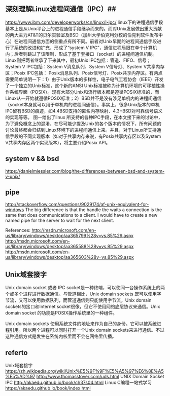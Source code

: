 
## 深刻理解Linux进程间通信（IPC）##
https://www.ibm.com/developerworks/cn/linux/l-ipc/
linux下的进程通信手段基本上是从Unix平台上的进程通信手段继承而来的。而对Unix发展做出重大贡献的两大主力AT&T的贝尔实验室及BSD（加州大学伯克利分校的伯克利软件发布中心）在进程间通信方面的侧重点有所不同。前者对Unix早期的进程间通信手段进行了系统的改进和扩充，形成了“system V IPC”，通信进程局限在单个计算机内；后者则跳过了该限制，形成了基于套接口（socket）的进程间通信机制。Linux则把两者继承了下来其中，最初Unix IPC包括：管道、FIFO、信号；System V IPC包括：System V消息队列、System V信号灯、System V共享内存区；Posix IPC包括：	Posix消息队列、Posix信号灯、Posix共享内存区。有两点需要简单说明一下：1）由于Unix版本的多样性，电子电气工程协会（IEEE）开发了一个独立的Unix标准，这个新的ANSI Unix标准被称为计算机环境的可移植性操作系统界面（POSIX）。现有大部分Unix和流行版本都是遵循POSIX标准的，而Linux从一开始就遵循POSIX标准；2）BSD并不是没有涉足单机内的进程间通信（socket本身就可以用于单机内的进程间通信）。事实上，很多Unix版本的单机IPC留有BSD的痕迹，如4.4BSD支持的匿名内存映射、4.3+BSD对可靠信号语义的实现等等。
图一给出了linux 所支持的各种IPC手段，在本文接下来的讨论中，为了避免概念上的混淆，在尽可能少提及Unix的各个版本的情况下，所有问题的讨论最终都会归结到Linux环境下的进程间通信上来。并且，对于Linux所支持通信手段的不同实现版本（如对于共享内存来说，有Posix共享内存区以及System V共享内存区两个实现版本），将主要介绍Posix API。

## system v && bsd ##
https://danielmiessler.com/blog/the-differences-between-bsd-and-system-v-unix/

## pipe ##
http://stackoverflow.com/questions/9029174/af-unix-equivalent-for-windows
The big difference is that the handle the waits a connection is the same that does communications to a client. I would have to create a new named pipe for the server to wait for the next client.

References:
http://msdn.microsoft.com/en-us/library/windows/desktop/aa365799%28v=vs.85%29.aspx
http://msdn.microsoft.com/en-us/library/windows/desktop/aa365588%28v=vs.85%29.aspx
http://msdn.microsoft.com/en-us/library/windows/desktop/aa365603%28v=vs.85%29.aspx

## Unix域套接字 ##
Unix domain socket 或者 IPC socket是一种终端，可以使同一台操作系统上的两个或多个进程进行数据通信。与管道相比，Unix domain sockets 既可以使用字节流，又可以使用数据队列，而管道通信则只能使用字节流。Unix domain sockets的接口和Internet socket很像，但它不使用网络底层协议来通信。Unix domain socket 的功能是POSIX操作系统里的一种组件。

Unix domain sockets 使用系统文件的地址来作为自己的身份。它可以被系统进程引用。所以两个进程可以同时打开一个Unix domain sockets来进行通信。不过这种通信方式是发生在系统内核里而不会在网络里传播。

## referto ##
Unix域套接字 https://zh.wikipedia.org/wiki/Unix%E5%9F%9F%E5%A5%97%E6%8E%A5%E5%AD%97
http://www.thomasstover.com/uds.html
UNIX Domain Socket IPC http://akaedu.github.io/book/ch37s04.html
Linux C编程一站式学习 https://akaedu.github.io/book/index.html
